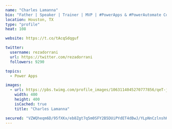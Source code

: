 ```yaml
---
name: "Charles Lamanna"
bio: "Father | Speaker | Trainer | MVP | #PowerApps & #PowerAutomate Community Super User | YouTuber Right-pointing triangle http://youtube.com/c/rezadorrani | Learn - Share - Clockwise rightwards and leftwards open circle arrows"
location: Houston, TX
type: "profile"
heat: 108

website: https://t.co/tAcqSdqguf

twitter:
  username: rezadorrani
  url: https://twitter.com/rezadorrani
  followers: 9290

topics:
  - Power Apps

images:
  - url: https://pbs.twimg.com/profile_images/1063114045270777856/qeT-jpWr_400x400.jpg
    width: 400
    height: 400
    isCached: true
    title: "Charles Lamanna"

secured: "VZWQheqm6D/95fXKx/eb8Zgt7q5m0SFY2B5DUiPYdET4dBwJ/YLpNnCzlnshKq0A6IqawVm9GWI/X/4zBOOmDBDX52fgcXkPKcQAS9KEPEgQhDpYQ7W9uWakU5IudyZySTmnXWEkzvucezJ2Cfqw5GOnbx0ZuSWInoxgvUF/y5hTryaLwO8EY06IFFOpAmR/fgozedC3ugrUqYvNGBZoWspJzCihpEmlT5s0Pn0THaUnY5oDcGKefuX8vvl+Nlm+HxiXWO0Yunt2ONhhkZ9Y2D3CsNcCPnMQzFM6algenCJIA1CTxFGOXz693dhm2g12+a7ikx7OGthOd292b+J1wBKNaspl7DXzAvN233buP8SvDFscriC+CE5MUv/P7XJ3B4SqOe4D88Wh0eFVXxe2KaHwive/s/fFiZA6RKCA5jI=;SA04MYrzcBioMLDTbY86AA=="
---
```


